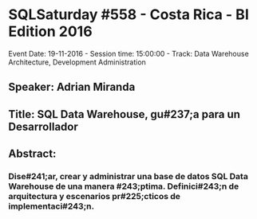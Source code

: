 # SQLSaturday #558 - Costa Rica - BI Edition 2016
Event Date: 19-11-2016 - Session time: 15:00:00 - Track: Data Warehouse Architecture, Development  Administration
## Speaker: Adrian Miranda
## Title: SQL Data Warehouse, gu#237;a para un Desarrollador
## Abstract:
### Dise#241;ar, crear y administrar una base de datos SQL Data Warehouse de una manera #243;ptima. Definici#243;n de arquitectura y escenarios pr#225;cticos de implementaci#243;n.
